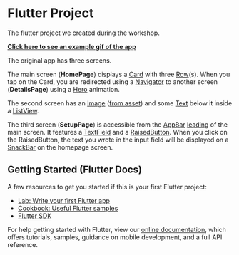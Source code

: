 # Flutter Project

The flutter project we created during the workshop.

[**Click here to see an example gif of the app**](https://www.sandromaglione.com/images/flutter_study_jam_gdg_08_june_2019.gif)

The original app has three screens.

The main screen (**HomePage**) displays a [Card](https://api.flutter.dev/flutter/material/Card-class.html) with three [Row](https://api.flutter.dev/flutter/widgets/Row-class.html)(s). When you tap on the Card, you are redirected using a [Navigator](https://api.flutter.dev/flutter/widgets/Navigator-class.html) to another screen (**DetailsPage**) using a [Hero](https://api.flutter.dev/flutter/widgets/Hero-class.html) animation.

The second screen has an [Image](https://api.flutter.dev/flutter/widgets/Image-class.html) ([from asset](https://api.flutter.dev/flutter/widgets/Image/Image.asset.html)) and some [Text](https://api.flutter.dev/flutter/widgets/Text-class.html) below it inside a [ListView](https://api.flutter.dev/flutter/widgets/ListView-class.html).

The third screen (**SetupPage**) is accessible from the [AppBar](https://api.flutter.dev/flutter/material/AppBar-class.html) [leading](https://api.flutter.dev/flutter/material/AppBar/leading.html) of the main screen. It features a [TextField](https://api.flutter.dev/flutter/material/TextField-class.html) and a [RaisedButton](https://api.flutter.dev/flutter/material/RaisedButton-class.html). When you click on the RaisedButton, the text you wrote in the input field will be displayed on a [SnackBar](https://api.flutter.dev/flutter/material/SnackBar-class.html) on the homepage screen.

## Getting Started (Flutter Docs)

A few resources to get you started if this is your first Flutter project:

- [Lab: Write your first Flutter app](https://flutter.dev/docs/get-started/codelab)
- [Cookbook: Useful Flutter samples](https://flutter.dev/docs/cookbook)
- [Flutter SDK](https://api.flutter.dev/index.html)

For help getting started with Flutter, view our 
[online documentation](https://flutter.dev/docs), which offers tutorials, 
samples, guidance on mobile development, and a full API reference.
